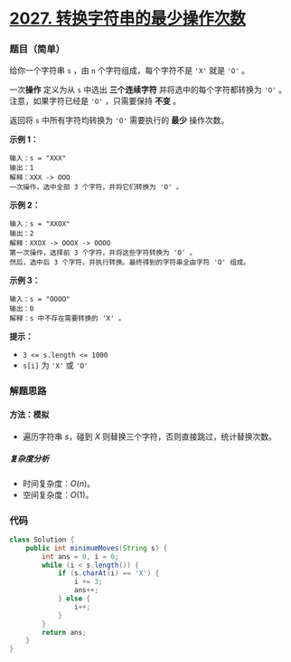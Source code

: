 # [2027. 转换字符串的最少操作次数](https://leetcode.cn/problems/minimum-moves-to-convert-string/)

### 题目（简单）

给你一个字符串 `s` ，由 `n` 个字符组成，每个字符不是 `'X'` 就是 `'O'` 。

一次**操作** 定义为从 `s` 中选出 **三个连续字符** 并将选中的每个字符都转换为 `'O'` 。注意，如果字符已经是 `'O'` ，只需要保持 **不变** 。

返回将 `s` 中所有字符均转换为 `'O'` 需要执行的 **最少** 操作次数。

**示例 1：**

    输入：s = "XXX"
    输出：1
    解释：XXX -> OOO
    一次操作，选中全部 3 个字符，并将它们转换为 'O' 。

**示例 2：**

    输入：s = "XXOX"
    输出：2
    解释：XXOX -> OOOX -> OOOO
    第一次操作，选择前 3 个字符，并将这些字符转换为 'O' 。
    然后，选中后 3 个字符，并执行转换。最终得到的字符串全由字符 'O' 组成。

**示例 3：**

    输入：s = "OOOO"
    输出：0
    解释：s 中不存在需要转换的 'X' 。

**提示：**

* `3 <= s.length <= 1000`
* `s[i]` 为 `'X'` 或 `'O'`


### 解题思路

#### 方法：模拟

- 遍历字符串 $s$，碰到 $X$ 则替换三个字符，否则直接跳过，统计替换次数。

##### 复杂度分析

- 时间复杂度：$O(n)$。
- 空间复杂度：$O(1)$。

### 代码

```java
class Solution {
    public int minimumMoves(String s) {
        int ans = 0, i = 0;
        while (i < s.length()) {
            if (s.charAt(i) == 'X') {
                i += 3;
                ans++;
            } else {
                i++;
            }
        }
        return ans;
    }
}
```
